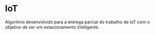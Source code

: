 # IoT

Algoritmo desenvolvido para a entrega parcial do trabalho de IoT com o objetivo de ser um estacionamento inteligente. 
